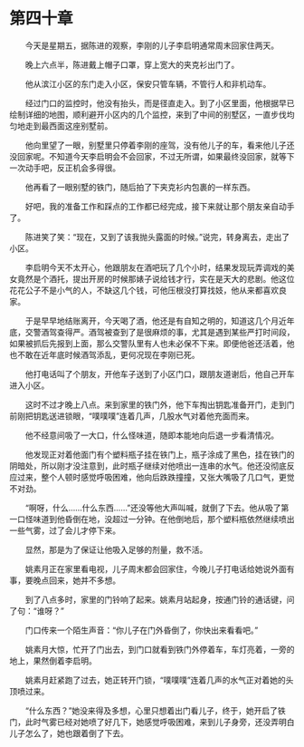 #	第四十章

　　今天是星期五，据陈进的观察，李刚的儿子李启明通常周末回家住两天。

　　晚上六点半，陈进戴上帽子口罩，穿上宽大的夹克衫出门了。

　　他从滨江小区的东门走入小区，保安只管车辆，不管行人和非机动车。

　　经过门口的监控时，他没有抬头，而是径直走入。到了小区里面，他根据早已绘制详细的地图，顺利避开小区内的几个监控，来到了中间的别墅区，一直步伐均匀地走到最西面这座别墅前。

　　他向里望了一眼，别墅里只停着李刚的座驾，没有他儿子的车，看来他儿子还没回家呢。不知道今天李启明会不会回家，不过无所谓，如果最终没回家，就等下一次动手吧，反正机会多得很。

　　他再看了一眼别墅的铁门，随后拍了下夹克衫内包裹的一样东西。

　　好吧，我的准备工作和踩点的工作都已经完成，接下来就让那个朋友亲自动手了。

　　陈进笑了笑：“现在，又到了该我抛头露面的时候。”说完，转身离去，走出了小区。

　　李启明今天不太开心，他跟朋友在酒吧玩了几个小时，结果发现玩弄调戏的美女竟然是个酒托，提出开房的时候那婊子说给钱才行，实在是天大的悲剧。他这位花花公子不是小气的人，不缺这几个钱，可他压根没打算找妓，他从来都喜欢良家。

　　于是早早地结账离开，今天喝了酒，他还是有自知之明的，知道这几个月近年底，交警酒驾查得严。酒驾被查到了是很麻烦的事，尤其是遇到某些严打时间段，如果被抓后先报到上面，那么交警队里有人也未必保不下来。即便他爸还活着，他也不敢在近年底时候酒驾添乱，更何况现在李刚已死。

　　他打电话叫了个朋友，开他车子送到了小区门口，跟朋友道谢后，他自己开车进入小区。

　　这时不过才晚上八点。来到家里的铁门外，他下车掏出钥匙准备开门，走到门前刚把钥匙送进锁眼，“噗噗噗”连着几声，几股水气对着他充面而来。

　　他不经意间吸了一大口，什么怪味道，随即本能地向后退一步看清情况。

　　他发现正对着他面门有个塑料瓶子挂在铁门上，瓶子涂成了黑色，挂在铁门的阴暗处，所以刚才没注意到，此时瓶子继续对他喷出一连串的水气。他还没彻底反应过来，整个人顿时感觉呼吸困难，他向后跌跌撞撞，又张大嘴吸了几口气，更觉不对劲。

　　“啊呀，什么……什么东西……”还没等他大声叫喊，就倒了下去。他从吸了第一口怪味道到他昏倒在地，没超过一分钟。在他倒地后，那个塑料瓶依然继续喷出一些气雾，过了会儿才停下来。

　　显然，那是为了保证让他吸入足够的剂量，救不活。

　　姚素月正在家里看电视，儿子周末都会回家住，今晚儿子打电话给她说外面有事，要晚点回来，她并不多想。

　　到了八点多时，家里的门铃响了起来。姚素月站起身，按通门铃的通话键，问了句：“谁呀？”

　　门口传来一个陌生声音：“你儿子在门外昏倒了，你快出来看看吧。”

　　姚素月大惊，忙开了门出去，到门口就看到铁门外停着车，车灯亮着，一旁的地上，果然倒着李启明。

　　姚素月赶紧跑了过去，她正转开门锁，“噗噗噗”连着几声的水气正对着她的头顶喷过来。

　　“什么东西？”她没来得及多想，心里只想着出门看儿子，终于，她开启了铁门，此时气雾已经对她喷了好几下，她感觉呼吸困难，来到儿子身旁，还没弄明白儿子怎么了，她也跟着倒了下去。
